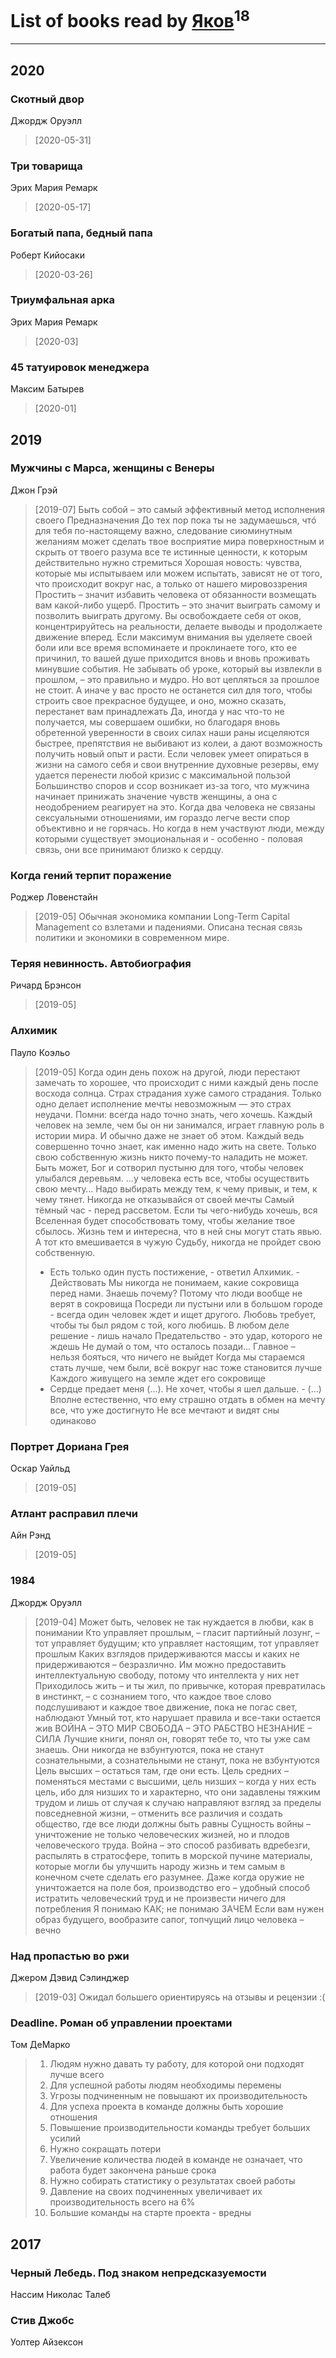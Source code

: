 # List of books read by [Яков](https://plus.google.com/u/0/117277044284589498872/)<sup>18</sup>
---

## 2020

### Скотный двор
Джордж Оруэлл
> [2020-05-31] 


### Три товарища
Эрих Мария Ремарк
> [2020-05-17] 


### Богатый папа, бедный папа
Роберт Кийосаки
> [2020-03-26] 


### Триумфальная арка
Эрих Мария Ремарк
> [2020-03] 


### 45 татуировок менеджера
Максим Батырев
> [2020-01] 



## 2019

### Мужчины с Марса, женщины с Венеры
Джон Грэй
> [2019-07] Быть собой – это самый эффективный метод исполнения своего Предназначения
> До тех пор пока ты не задумаешься, чтó для тебя по-настоящему важно, следование сиюминутным желаниям может сделать твое восприятие мира поверхностным и скрыть от твоего разума все те истинные ценности, к которым действительно нужно стремиться
> Хорошая новость: чувства, которые мы испытываем или можем испытать, зависят не от того, что происходит вокруг нас, а только от нашего мировоззрения
> Простить – значит избавить человека от обязанности возмещать вам какой-либо ущерб. Простить – это значит выиграть самому и позволить выиграть другому. Вы освобождаете себя от оков, концентрируйтесь на реальности, делаете выводы и продолжаете движение вперед. Если максимум внимания вы уделяете своей боли или все время вспоминаете и проклинаете того, кто ее причинил, то вашей душе приходится вновь и вновь проживать минувшие события. Не забывать об уроке, который вы извлекли в прошлом, – это правильно и мудро. Но вот цепляться за прошлое не стоит. А иначе у вас просто не останется сил для того, чтобы строить свое прекрасное будущее, и оно, можно сказать, перестанет вам принадлежать
> Да, иногда у нас что-то не получается, мы совершаем ошибки, но благодаря вновь обретенной уверенности в своих силах наши раны исцеляются быстрее, препятствия не выбивают из колеи, а дают возможность получить новый опыт и расти. Если человек умеет опираться в жизни на самого себя и свои внутренние духовные резервы, ему удается перенести любой кризис с максимальной пользой
> Большинство споров и ссор возникает из-за того, что мужчина начинает принижать значение чувств женщины, а она с неодобрением реагирует на это.
> Когда два человека не связаны сексуальными отношениями, им гораздо легче вести спор объективно и не горячась. Но когда в нем участвуют люди, между которыми существует эмоциональная и - особенно - половая связь, они все принимают близко к сердцу.


### Когда гений терпит поражение
Роджер Ловенстайн
> [2019-05] Обычная экономика компании Long-Term Capital Management со взлетами и падениями. Описана тесная связь политики и экономики в современном мире.


### Теряя невинность. Автобиография
Ричард Брэнсон
> [2019-05] 


### Алхимик
Пауло Коэльо
> [2019-05] Когда один день похож на другой, люди перестают замечать то хорошее, что происходит с ними каждый день после восхода солнца. 
> Страх страдания хуже самого страдания. 
> Только одно делает исполнение мечты невозможным — это страх неудачи. 
> Помни: всегда надо точно знать, чего хочешь. 
> Каждый человек на земле, чем бы он ни занимался, играет главную роль в истории мира. И обычно даже не знает об этом. 
> Каждый ведь совершенно точно знает, как именно надо жить на свете. Только свою собственную жизнь никто почему-то наладить не может. 
> Быть может, Бог и сотворил пустыню для того, чтобы человек улыбался деревьям. 
> …у человека есть все, чтобы осуществить свою мечту… 
> Надо выбирать между тем, к чему привык, и тем, к чему тянет. 
> Никогда не отказывайся от своей мечты 
> Самый тёмный час - перед рассветом. 
> Если ты чего-нибудь хочешь, вся Вселенная будет способствовать тому, чтобы желание твое сбылось. 
> Жизнь тем и интересна, что в ней сны могут стать явью. 
> А тот кто вмешивается в чужую Судьбу, никогда не пройдет свою собственную. 
> - Есть только один пусть постижение, - ответил Алхимик. - Действовать
> Мы никогда не понимаем, какие сокровища перед нами. Знаешь почему? Потому что люди вообще не верят в сокровища
> Посреди ли пустыни или в большом городе - всегда один человек ждет и ищет другого. 
> Любовь требует, чтобы ты был рядом с той, кого любишь. 
> В любом деле решение - лишь начало
> Предательство - это удар, которого не ждешь
> Не думай о том, что осталось позади...
> Главное – нельзя бояться, что ничего не выйдет
> Когда мы стараемся стать лучше, чем были, всё вокруг нас тоже становится лучше
> Каждого живущего на земле ждет его сокровище
> - Сердце предает меня (...). Не хочет, чтобы я шел дальше. - (...) Вполне естественно, что ему страшно отдать в обмен на мечту все, что уже достигнуто
> Не все мечтают и видят сны одинаково


### Портрет Дориана Грея
Оскар Уайльд
> [2019-05] 


### Атлант расправил плечи
Айн Рэнд
> [2019-05] 


### 1984
Джордж Оруэлл
> [2019-04] Может быть, человек не так нуждается в любви, как в понимании
> Кто управляет прошлым, – гласит партийный лозунг, – тот управляет будущим; кто управляет настоящим, тот управляет прошлым
> Каких взглядов придерживаются массы и каких не придерживаются – безразлично. Им можно предоставить интеллектуальную свободу, потому что интеллекта у них нет
> Приходилось жить – и ты жил, по привычке, которая превратилась в инстинкт, – с сознанием того, что каждое твое слово подслушивают и каждое твое движение, пока не погас свет, наблюдают
> Умный тот, кто нарушает правила и все-таки остается жив
> ВОЙНА – ЭТО МИР СВОБОДА – ЭТО РАБСТВО НЕЗНАНИЕ – СИЛА
> Лучшие книги, понял он, говорят тебе то, что ты уже сам знаешь.
> Они никогда не взбунтуются, пока не станут сознательными, а сознательными не станут, пока не взбунтуются
> Цель высших – остаться там, где они есть. Цель средних – поменяться местами с высшими, цель низших – когда у них есть цель, ибо для низших то и характерно, что они задавлены тяжким трудом и лишь от случая к случаю направляют взгляд за пределы повседневной жизни, – отменить все различия и создать общество, где все люди должны быть равны
> Сущность войны – уничтожение не только человеческих жизней, но и плодов человеческого труда. Война – это способ разбивать вдребезги, распылять в стратосфере, топить в морской пучине материалы, которые могли бы улучшить народу жизнь и тем самым в конечном счете сделать его разумнее. Даже когда оружие не уничтожается на поле боя, производство его – удобный способ истратить человеческий труд и не произвести ничего для потребления
> Я понимаю КАК; не понимаю ЗАЧЕМ
> Если вам нужен образ будущего, вообразите сапог, топчущий лицо человека – вечно


### Над пропастью во ржи
Джером Дэвид Сэлинджер
> [2019-03] Ожидал большего ориентируясь на отзывы и рецензии :(




### Deadline. Роман об управлении проектами
Том ДеМарко
> 1. Людям нужно давать ту работу, для которой они подходят лучше всего
> 2. Для успешной работы людям необходимы перемены
> 3. Угрозы подчиненным не повышают их производительность
> 4. Для успеха проекта в команде должны быть хорошие отношения
> 5. Повышение производительности команды требует больших усилий
> 6. Нужно сокращать потери
> 7. Увеличение количества людей в команде не означает, что работа будет закончена раньше срока
> 8. Нужно собирать статистику о результатах своей работы
> 9. Давление на своих подчиненных увеличивает их производительность всего на 6%
> 10. Большие команды на старте проекта - вредны





## 2017

### Черный Лебедь. Под знаком непредсказуемости
Нассим Николас Талеб


### Стив Джобс
Уолтер Айзексон




